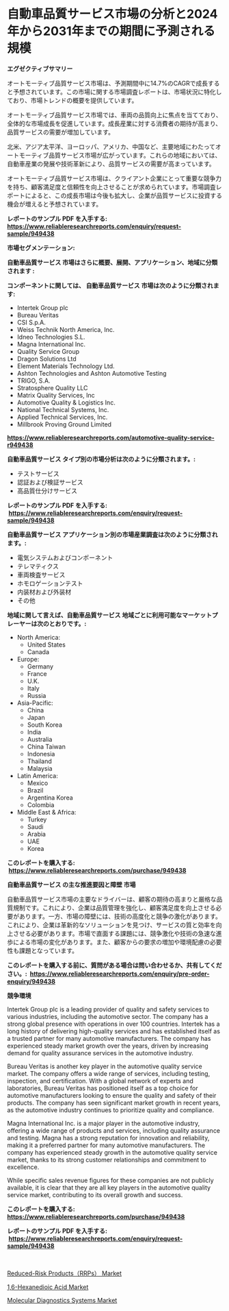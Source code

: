 <p><h1>自動車品質サービス市場の分析と2024年から2031年までの期間に予測される規模</h1></p><p><strong>エグゼクティブサマリー</strong></p>
<p><p>オートモーティブ品質サービス市場は、予測期間中に14.7%のCAGRで成長すると予想されています。この市場に関する市場調査レポートは、市場状況に特化しており、市場トレンドの概要を提供しています。</p><p>オートモーティブ品質サービス市場では、車両の品質向上に焦点を当てており、全体的な市場成長を促進しています。成長産業に対する消費者の期待が高まり、品質サービスの需要が増加しています。</p><p>北米、アジア太平洋、ヨーロッパ、アメリカ、中国など、主要地域にわたってオートモーティブ品質サービス市場が広がっています。これらの地域においては、自動車産業の発展や技術革新により、品質サービスの需要が高まっています。</p><p>オートモーティブ品質サービス市場は、クライアント企業にとって重要な競争力を持ち、顧客満足度と信頼性を向上させることが求められています。市場調査レポートによると、この成長市場は今後も拡大し、企業が品質サービスに投資する機会が増えると予想されています。</p></p>
<p><strong>レポートのサンプル PDF を入手する: <a href="https://www.reliableresearchreports.com/enquiry/request-sample/949438">https://www.reliableresearchreports.com/enquiry/request-sample/949438</a></strong></p>
<p><strong>市場セグメンテーション:</strong></p>
<p><strong> 自動車品質サービス 市場はさらに概要、展開、アプリケーション、地域に分類されます :</strong></p>
<p><strong>コンポーネントに関しては、 自動車品質サービス 市場は次のように分類されます: &nbsp;</strong></p>
<p><ul><li>Intertek Group plc</li><li>Bureau Veritas</li><li>CSI S.p.A.</li><li>Weiss Technik North America, Inc.</li><li>Idneo Technologies S.L.</li><li>Magna International Inc.</li><li>Quality Service Group</li><li>Dragon Solutions Ltd</li><li>Element Materials Technology Ltd.</li><li>Ashton Technologies and Ashton Automotive Testing</li><li>TRIGO, S.A.</li><li>Stratosphere Quality LLC</li><li>Matrix Quality Services, Inc</li><li>Automotive Quality & Logistics Inc.</li><li>National Technical Systems, Inc.</li><li>Applied Technical Services, Inc.</li><li>Millbrook Proving Ground Limited</li></ul></p>
<p><strong><a href="https://www.reliableresearchreports.com/automotive-quality-service-r949438">https://www.reliableresearchreports.com/automotive-quality-service-r949438</a></strong></p>
<p><strong> 自動車品質サービス タイプ別の市場分析は次のように分類されます。:</strong></p>
<p><ul><li>テストサービス</li><li>認証および検証サービス</li><li>高品質仕分けサービス</li></ul></p>
<p><strong>レポートのサンプル PDF を入手する: &nbsp;<a href="https://www.reliableresearchreports.com/enquiry/request-sample/949438">https://www.reliableresearchreports.com/enquiry/request-sample/949438</a></strong></p>
<p><strong> 自動車品質サービス アプリケーション別の市場産業調査は次のように分類されます。:</strong></p>
<p><ul><li>電気システムおよびコンポーネント</li><li>テレマティクス</li><li>車両検査サービス</li><li>ホモロゲーションテスト</li><li>内装材および外装材</li><li>その他</li></ul></p>
<p><strong>地域に関して言えば、自動車品質サービス 地域ごとに利用可能なマーケットプレーヤーは次のとおりです。:</strong></p>
<p><ul>
    <li>
        North America:
        <ul>
            <li>United States</li>
            <li>Canada</li>
        </ul>
    </li>
    <li>
        Europe:
        <ul>
            <li>Germany</li>
            <li>France</li>
            <li>U.K.</li>
            <li>Italy</li>
            <li>Russia</li>
        </ul>
    </li>
    <li>
        Asia-Pacific:
        <ul>
            <li>China</li>
            <li>Japan</li>
            <li>South Korea</li>
            <li>India</li>
            <li>Australia</li>
            <li>China Taiwan</li>
            <li>Indonesia</li>
            <li>Thailand</li>
            <li>Malaysia</li>
        </ul>
    </li>
    <li>
        Latin America:
        <ul>
            <li>Mexico</li>
            <li>Brazil</li>
            <li>Argentina Korea</li>
            <li>Colombia</li>
        </ul>
    </li>
    <li>
        Middle East & Africa:
        <ul>
            <li>Turkey</li>
            <li>Saudi</li>
            <li>Arabia</li>
            <li>UAE</li>
            <li>Korea</li>
        </ul>
    </li>
    </ul></p>
<p><strong>このレポートを購入する: &nbsp;<a href="https://www.reliableresearchreports.com/purchase/949438">https://www.reliableresearchreports.com/purchase/949438</a></strong></p>
<p><strong>自動車品質サービス の主な推進要因と障壁 市場</strong></p>
<p><p>自動車品質サービス市場の主要なドライバーは、顧客の期待の高まりと厳格な品質規制です。これにより、企業は品質管理を強化し、顧客満足度を向上させる必要があります。一方、市場の障壁には、技術の高度化と競争の激化があります。これにより、企業は革新的なソリューションを見つけ、サービスの質と効率を向上させる必要があります。市場で直面する課題には、競争激化や技術の急速な進歩による市場の変化があります。また、顧客からの要求の増加や環境配慮の必要性も課題となっています。</p></p>
<p><strong>このレポートを購入する前に、質問がある場合は問い合わせるか、共有してください。:&nbsp; <a href="https://www.reliableresearchreports.com/enquiry/pre-order-enquiry/949438">https://www.reliableresearchreports.com/enquiry/pre-order-enquiry/949438</a></strong></p>
<p><strong>競争環境</strong></p>
<p><p>Intertek Group plc is a leading provider of quality and safety services to various industries, including the automotive sector. The company has a strong global presence with operations in over 100 countries. Intertek has a long history of delivering high-quality services and has established itself as a trusted partner for many automotive manufacturers. The company has experienced steady market growth over the years, driven by increasing demand for quality assurance services in the automotive industry.</p><p>Bureau Veritas is another key player in the automotive quality service market. The company offers a wide range of services, including testing, inspection, and certification. With a global network of experts and laboratories, Bureau Veritas has positioned itself as a top choice for automotive manufacturers looking to ensure the quality and safety of their products. The company has seen significant market growth in recent years, as the automotive industry continues to prioritize quality and compliance.</p><p>Magna International Inc. is a major player in the automotive industry, offering a wide range of products and services, including quality assurance and testing. Magna has a strong reputation for innovation and reliability, making it a preferred partner for many automotive manufacturers. The company has experienced steady growth in the automotive quality service market, thanks to its strong customer relationships and commitment to excellence.</p><p>While specific sales revenue figures for these companies are not publicly available, it is clear that they are all key players in the automotive quality service market, contributing to its overall growth and success.</p></p>
<p><strong>このレポートを購入する: &nbsp; <a href="https://www.reliableresearchreports.com/purchase/949438">https://www.reliableresearchreports.com/purchase/949438</a></strong></p>
<p><strong>レポートのサンプル PDF を入手する: &nbsp;<a href="https://www.reliableresearchreports.com/enquiry/request-sample/949438">https://www.reliableresearchreports.com/enquiry/request-sample/949438</a></strong><strong></strong></p>
<p>&nbsp;</p>
<p><p><a href="https://www.linkedin.com/pulse/reduced-risk-productsrrps-market-goal-estimating-size-future-amusf?trackingId=Cn%2F1bYfUcYzNLO1%2Bz%2Bs0dQ%3D%3D">Reduced-Risk Products（RRPs） Market</a></p><p><a href="https://www.linkedin.com/pulse/decoding-16-hexanedioic-acid-market-deep-dive-latest-trends-segmentation-esx8f?trackingId=BdUQtOTS7LvNGavTtWBy2Q%3D%3D">1,6-Hexanedioic Acid Market</a></p><p><a href="https://www.linkedin.com/pulse/molecular-diagnostics-systems-market-size-growth-forecast-from-8anjf?trackingId=A08mWfgf1H0SM%2FS0da5%2Fpw%3D%3D">Molecular Diagnostics Systems Market</a></p></p>